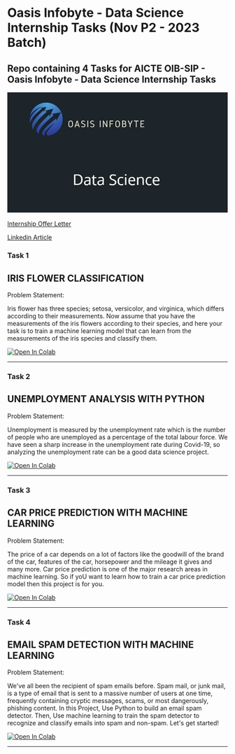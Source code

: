 # Oasis Infobyte - Data Science Internship Tasks (Nov P2 - 2023 Batch)
## Repo containing 4 Tasks for AICTE OIB-SIP - Oasis Infobyte - Data Science Internship Tasks
![16425325971](https://github.com/AnsilNaseem/OasisInfobyte-intership/blob/main/1_eGL7fT6e9wltmwt1BSQlPg~2.jpg)

<a href="https://drive.google.com/file/u/0/d/17OYaUrutJ9efsXvj6zZfeobcs3XKOrcg/view?usp=drivesdk&pli=1">Internship Offer Letter </a>

<a href="https://www.linkedin.com/pulse/exploring-horizons-data-science-from-iris-flower-trends-ansil-naseem-xpvnc">Linkedin Article </a>

### Task 1 
## IRIS FLOWER CLASSIFICATION
Problem Statement:

Iris flower has three species; setosa, versicolor, and virginica, which differs according to their measurements. Now assume that you have the measurements of the iris flowers according to their species, and here your task is to train a machine learning model that can learn from the measurements of the iris species and classify them. 

<a href="https://colab.research.google.com/github/AnsilNaseem/OasisInfobyte-intership/blob/main/Task%201%20-%20Iris%20classification/iris_flower_classification.ipynb" target="_parent"><img src="https://colab.research.google.com/assets/colab-badge.svg" alt="Open In Colab"/></a>

---

### Task 2
## UNEMPLOYMENT ANALYSIS WITH PYTHON
Problem Statement: 

Unemployment is measured by the unemployment rate which is the number of people who are unemployed as a percentage of the total labour force. We have seen a sharp increase in the unemployment rate during Covid-19, so analyzing the unemployment rate can be a good data science project.

<a href="https://colab.research.google.com/github/AnsilNaseem/OasisInfobyte-intership/blob/main/Task%202%20-%20Unemployment/unemployment_in_india.ipynb" target="_parent"><img src="https://colab.research.google.com/assets/colab-badge.svg" alt="Open In Colab"/></a>

---

### Task 3
## CAR PRICE PREDICTION WITH MACHINE LEARNING
Problem Statement:

The price of a car depends on a lot of factors like the goodwill of the brand of the car, features of the car, horsepower and the mileage it gives and many more. Car price prediction is one of the major research areas in machine learning. So if yoU want to learn how to train a car price prediction model then this project is for you.

<a href="https://colab.research.google.com/github/AnsilNaseem/OasisInfobyte-intership/blob/main/Task%203%20-%20Car%20Price/car_price_prediction.ipynb" target="_parent"><img src="https://colab.research.google.com/assets/colab-badge.svg" alt="Open In Colab"/></a>

---

### Task 4
## EMAIL SPAM DETECTION WITH MACHINE LEARNING
Problem Statement:

We've all been the recipient of spam emails before. Spam mail, or junk mail, is a type of email that is sent to a massive number of users at one time, frequently containing cryptic messages, scams, or most dangerously, phishing content. In this Project, Use Python to build an email spam detector. Then, Use machine learning to train the spam detector to recognize and classify emails into spam and non-spam. Let's get started!

<a href="https://colab.research.google.com/github/AnsilNaseem/OasisInfobyte-intership/blob/main/Task%204%20-%20Mail%20spam/Email_spam_dectection.ipynb" target="_parent"><img src="https://colab.research.google.com/assets/colab-badge.svg" alt="Open In Colab"/></a>

---
